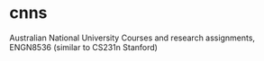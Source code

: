 # cnns
Australian National University Courses and research assignments, ENGN8536 (similar to CS231n Stanford)

